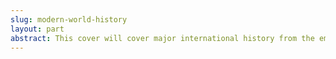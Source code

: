 ```yaml
---
slug: modern-world-history
layout: part
abstract: This cover will cover major international history from the emerging of Westphalian system to the post-Cold War era.
---
```


